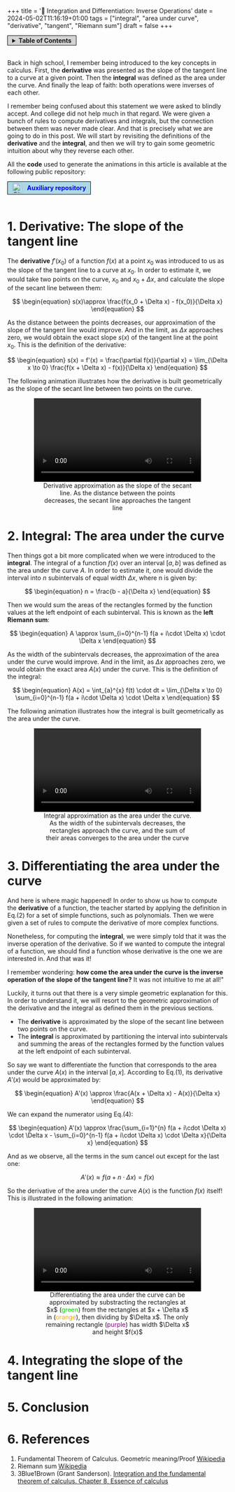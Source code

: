 +++
title = '🔁 Integration and Differentiation: Inverse Operations'
date = 2024-05-02T11:16:19+01:00
tags = ["integral", "area under curve", "derivative", "tangent", "Riemann sum"]
draft = false
+++

<span style="background-color: lightgrey; border: 1px solid black; padding: 2px 10px; display: inline-flex; align-items: center;">
  <details>
    <summary><strong>Table of Contents</strong></summary>
      {{< toc >}}
  </details>
</span>
<br><br>

Back in high school, I remember being introduced to the key concepts in calculus. First, the  <strong>derivative</strong> was presented as the slope of the tangent line to a curve at a given point. Then the  <strong>integral</strong> was defined as the area under the curve. And finally the leap of faith: both operations were inverses of each other. 

I remember being confused about this statement we were asked to blindly accept. And college did not help much in that regard. We were given a bunch of rules to compute derivatives and integrals, but the connection between them was never made clear. And that is precisely what we are going to do in this post. We will start by revisiting the definitions of the <strong>derivative</strong> and the <strong>integral</strong>, and then we will try to gain some geometric intuition about why they reverse each other.

All the <strong>code</strong> used to generate the animations in this article is available at the following public repository:

<span style="background-color: lightblue; border: 1px solid black; padding: 2px 10px; display: inline-flex; align-items: center;">
    <img src="/github.svg" alt="GitHub Icon" style="width: 24px; height: 24px; margin-right: 10px;">
    <a href="https://github.com/InakiRaba91/integration_and_differentiation" style="text-decoration: none; color: blue; line-height: 1;"><strong>Auxiliary repository</strong></a>
</span>
<br><br>


# 1. Derivative: The slope of the tangent line

The <strong>derivative</strong> $f'(x_0)$ of a function $f(x)$ at a point $x_0$ was introduced to us as the slope of the tangent line to a curve at $x_0$. In order to estimate it, we would take two points on the curve, $x_0$ and $x_0 + \Delta x$, and calculate the slope of the secant line between them:

$$
\begin{equation}
s(x)\approx \frac{f(x_0 + \Delta x) - f(x_0)}{\Delta x}
\end{equation}
$$

As the distance between the points decreases, our approximation of the slope of the tangent line would improve. And in the limit, as $\Delta x$ approaches zero, we would obtain the exact slope $s(x)$ of the tangent line at the point $x_0$. This is the definition of the derivative:

$$
\begin{equation}
s(x) = f'(x) = \frac{\partial f(x)}{\partial x} = \lim_{\Delta x \to 0} \frac{f(x + \Delta x) - f(x)}{\Delta x}
\end{equation}
$$

The following animation illustrates how the derivative is built geometrically as the slope of the secant line between two points on the curve. 

<figure class="figure" style="text-align: center;">
  <video src="/integration_differentiation/DerivativeApproximation.mp4" width="90%" controls style="display: block; margin: auto;">
    Derivative approximation as the slope of the secant line
  </video>
  <figcaption class="caption" style="font-weight: normal; max-width: 80%; margin: auto;">Derivative approximation as the slope of the secant line. As the distance between the points decreases, the secant line approaches the tangent line</figcaption>
</figure>

# 2. Integral: The area under the curve

Then things got a bit more complicated when we were introduced to the <strong>integral</strong>. The integral of a function $f(x)$ over an interval $[a, b]$ was defined as the area under the curve $A$. In order to estimate it, one would divide the interval into $n$ subintervals of equal width $\Delta x$, where n is given by:

$$
\begin{equation}
n = \frac{b - a}{\Delta x}
\end{equation}
$$

Then we would sum the areas of the rectangles formed by the function values at the left endpoint of each subinterval. This is known as the <strong>left Riemann sum</strong>:

$$
\begin{equation}
A \approx \sum_{i=0}^{n-1} f(a + i\cdot \Delta x) \cdot \Delta x
\end{equation}
$$

As the width of the subintervals decreases, the approximation of the area under the curve would improve. And in the limit, as $\Delta x$ approaches zero, we would obtain the exact area $A(x)$ under the curve. This is the definition of the integral:

$$
\begin{equation}
A(x) = \int_{a}^{x} f(t) \cdot dt = \lim_{\Delta x \to 0} \sum_{i=0}^{n-1} f(a + i\cdot \Delta x) \cdot \Delta x
\end{equation}
$$

The following animation illustrates how the integral is built geometrically as the area under the curve. 

<figure class="figure" style="text-align: center;">
  <video src="/integration_differentiation/IntegralApproximation.mp4" width="90%" controls style="display: block; margin: auto;">
    Integral approximation as the area under the curve
  </video>
  <figcaption class="caption" style="font-weight: normal; max-width: 80%; margin: auto;">Integral approximation as the area under the curve. As the width of the subintervals decreases, the rectangles approach the curve, and the sum of their areas converges to the area under the curve</figcaption>
</figure>

# 3. Differentiating the area under the curve

And here is where magic happened! In order to show us how to compute the <strong>derivative</strong> of a function, the teacher started by applying the definition in Eq.(2) for a set of simple functions, such as polynomials. Then we were given a set of rules to compute the derivative of more complex functions.

Nonetheless, for computing the <strong>integral</strong>, we were simply told that it was the inverse operation of the derivative. So if we wanted to compute the integral of a function, we should find a function whose derivative is the one we are interested in. And that was it!

I remember wondering: <strong>how come the area under the curve is the inverse operation of the slope of the tangent line?</strong> It was not intuitive to me at all!"

Luckily, it turns out that there is a very simple geometric explanation for this. In order to understand it, we will resort to the geometric approximation of the derivative and the integral as defined them in the previous sections.
 * The <strong>derivative</strong> is approximated by the slope of the secant line between two points on the curve.
 * The <strong>integral</strong> is approximated by partitioning the interval into subintervals and summing the areas of the rectangles formed by the function values at the left endpoint of each subinterval.

So say we want to differentiate the function that corresponds to the area under the curve $A(x)$ in the interval $[a, x]$. According to Eq.(1), its derivative $A'(x)$ would be approximated by:

$$
\begin{equation}
A'(x) \approx \frac{A(x + \Delta x) - A(x)}{\Delta x}
\end{equation}
$$

We can expand the numerator using Eq.(4):

$$
\begin{equation}
A'(x) \approx \frac{\sum_{i=1}^{n} f(a + i\cdot \Delta x) \cdot \Delta x - \sum_{i=0}^{n-1} f(a + i\cdot \Delta x) \cdot \Delta x}{\Delta x}
\end{equation}
$$

And as we observe, all the terms in the sum cancel out except for the last one:

$$
\begin{equation}
A'(x) \approx f(a + n\cdot \Delta x) = f(x)
\end{equation}
$$

So the derivative of the area under the curve $A(x)$ is the function $f(x)$ itself! This is illustrated in the following animation:

<figure class="figure" style="text-align: center;">
  <video src="/integration_differentiation/DifferentiatingArea.mp4" width="90%" controls style="display: block; margin: auto;">
    Differentiating the area under the curve
  </video>
  <figcaption class="caption" style="font-weight: normal; max-width: 80%; margin: auto;">Differentiating the area under the curve can be approximated by substracting the rectangles at $x$ (<span style="color:#00D100;">green</span>) from the rectangles at $x + \Delta x$ in (<span style="color:#FFA500;">orange</span>), then dividing by $\Delta x$. The only remaining rectangle (<span style="color:#800080;">purple</span>) has width $\Delta x$ and height $f(x)$</figcaption>
</figure>

# 4. Integrating the slope of the tangent line

# 5. Conclusion

# 6. References

1. Fundamental Theorem of Calculus. Geometric meaning/Proof [Wikipedia](https://en.wikipedia.org/wiki/Fundamental_theorem_of_calculus#Geometric_meaning/Proof)
2. Riemann sum [Wikipedia](https://en.wikipedia.org/wiki/Riemann_sum)
3. 3Blue1Brown (Grant Sanderson). [Integration and the fundamental theorem of calculus. Chapter 8, Essence of calculus](https://www.youtube.com/watch?v=rfG8ce4nNh0)